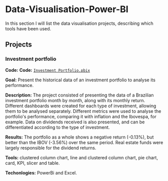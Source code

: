 # Data-Visualisation-Power-BI

In this section I will list the data visualisation projects, describing which tools have been used.

## Projects

### Investment portfolio

**Code:** **Code:** [`Investment Portfolio.pbix`](https://github.com/FragaVini/Data-Visualisation-Power-BI/blob/main/Investment%20Portfolio/Stock.pbix)

**Goal:** Present the historical data of an investment portfolio to analyse its performance.

**Description:** The project consisted of presenting the data of a Brazilian investment portfolio month by month, along with its monthly return. Different dashboards were created for each type of investment, allowing them to be analysed separately. Different metrics were used to analyse the portfolio's performance, comparing it with inflation and the Ibovespa, for example. Data on dividends received is also presented, and can be differentiated according to the type of investment. 

**Results:** The portfolio as a whole shows a negative return (-0.13%), but better than the IBOV (-3.56%) over the same period. Real estate funds were largely responsible for the dividend returns.

**Tools:** clustered column chart, line and clustered column chart, pie chart, card, KPI, slicer and table.

**Techonlogies:** PowerBi and Excel.
